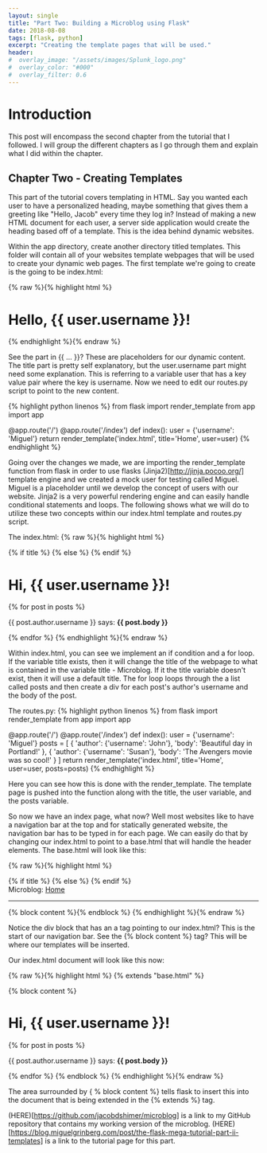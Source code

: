 ```yaml
---
layout: single
title: "Part Two: Building a Microblog using Flask"
date: 2018-08-08
tags: [flask, python]
excerpt: "Creating the template pages that will be used."
header:
#  overlay_image: "/assets/images/Splunk_logo.png"
#  overlay_color: "#000"
#  overlay_filter: 0.6
---
```


# Introduction

This post will encompass the second chapter from the tutorial that I followed.  I will group the different chapters as I go through them and explain what I did within the chapter.

## Chapter Two - Creating Templates

This part of the tutorial covers templating in HTML.  Say you wanted each user to have a personalized heading, maybe something that gives them a greeting like "Hello, Jacob" every time they log in?  Instead of making a new HTML document for each user, a server side application would create the heading based off of a template.  This is the idea behind dynamic websites.  

Within the app directory, create another directory titled templates.  This folder will contain all of your websites template webpages that will be used to create your dynamic web pages.  The first template we're going to create is the going to be index.html:

{% raw %}{% highlight html %}
  <html>
      <head>
          <title>{{ title }} - Microblog</title>
      </head>
      <body>
          <h1>Hello, {{ user.username }}!</h1>
      </body>
  </html>
{% endhighlight %}{% endraw %}

See the part in {{ ... }}?  These are placeholders for our dynamic content.  The title part is pretty self explanatory, but the user.username part might need some explanation.  This is referring to a variable user that has a key value pair where the key is username.  Now we need to edit our routes.py script to point to the new content.

{% highlight python linenos %}
  from flask import render_template
  from app import app

  @app.route('/')
  @app.route('/index')
  def index():
      user = {'username': 'Miguel'}
      return render_template('index.html', title='Home', user=user)
{% endhighlight %}

Going over the changes we made, we are importing the render_template function from flask in order to use flasks (Jinja2)[http://jinja.pocoo.org/] template engine and we created a mock user for testing called Miguel.  Miguel is a placeholder until we develop the concept of users with our website.  Jinja2 is a very powerful rendering engine and can easily handle conditional statements and loops.  The following shows what we will do to utilize these two concepts within our index.html template and routes.py script.

The index.html:
{% raw %}{% highlight html %}
  <html>
      <head>
          {% if title %}
          <title>{{ title }} - Microblog</title>
          {% else %}
          <title>Welcome to Microblog</title>
          {% endif %}
      </head>
      <body>
          <h1>Hi, {{ user.username }}!</h1>
          {% for post in posts %}
          <div><p>{{ post.author.username }} says: <b>{{ post.body }}</b></p></div>
          {% endfor %}
      </body>
  </html>
{% endhighlight %}{% endraw %}

Within index.html, you can see we implement an if condition and a for loop.  If the variable title exists, then it will change the title of the webpage to what is contained in the variable title - Microblog.  If it the title variable doesn't exist, then it will use a default title.  The for loop loops through the a list called posts and then create a div for each post's author's username and the body of the post.

The routes.py:
{% highlight python linenos %}
  from flask import render_template
  from app import app

  @app.route('/')
  @app.route('/index')
  def index():
      user = {'username': 'Miguel'}
      posts = [
          {
              'author': {'username': 'John'},
              'body': 'Beautiful day in Portland!'
          },
          {
              'author': {'username': 'Susan'},
              'body': 'The Avengers movie was so cool!'
          }
      ]
      return render_template('index.html', title='Home', user=user, posts=posts)
{% endhighlight %}

Here you can see how this is done with the render_template.  The template page is pushed into the function along with the title, the user variable, and the posts variable.

So now we have an index page, what now? Well most websites like to have a navigation bar at the top and for statically generated website, the navigation bar has to be typed in for each page.  We can easily do that by changing our index.html to point to a base.html that will handle the header elements.  The base.html will look like this:

{% raw %}{% highlight html %}
  <html>
      <head>
        {% if title %}
        <title>{{ title }} - Microblog</title>
        {% else %}
        <title>Welcome to Microblog</title>
        {% endif %}
      </head>
      <body>
          <div>Microblog: <a href="/index">Home</a></div>
          <hr>
          {% block content %}{% endblock %}
      </body>
  </html>
{% endhighlight %}{% endraw %}

Notice the div block that has an a tag pointing to our index.html?  This is the start of our navigation bar.  See the {% block content %} tag? This will be where our templates will be inserted.

Our index.html document will look like this now:

{% raw %}{% highlight html %}
  {% extends "base.html" %}

  {% block content %}
      <h1>Hi, {{ user.username }}!</h1>
      {% for post in posts %}
      <div><p>{{ post.author.username }} says: <b>{{ post.body }}</b></p></div>
      {% endfor %}
  {% endblock %}
{% endhighlight %}{% endraw %}

The area surrounded by { % block content %} tells flask to insert this into the document that is being extended in the {% extends %} tag.

(HERE)[https://github.com/jacobdshimer/microblog] is a link to my GitHub repository that contains my working version of the microblog.
(HERE)[https://blog.miguelgrinberg.com/post/the-flask-mega-tutorial-part-ii-templates] is a link to the tutorial page for this part.
